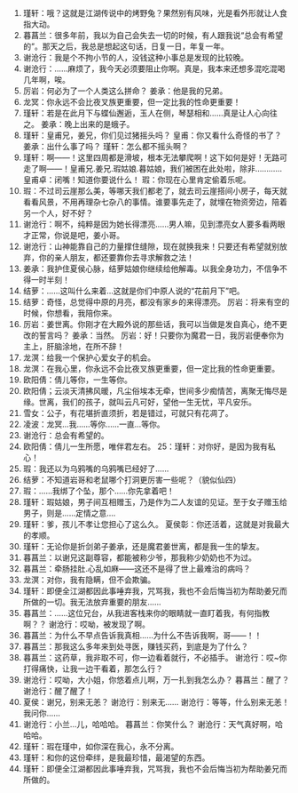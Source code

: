 1. 瑾轩：哦？这就是江湖传说中的烤野兔？果然别有风味，光是看外形就让人食指大动。
2. 暮菖兰：很多年前，我以为自己会失去一切的时候，有人跟我说“总会有希望的”。那天之后，我总是想起这句话，日复一日，年复一年。
3. 谢沧行：我是个不拘小节的人，没钱这种小事总是发现的比较晚。
4. 谢沧行：……麻烦了，我今天必须要阻止你啊。真是，我本来还想多混吃混喝几年啊，唉。
5. 厉岩：何必为了一个人类这么拼命？
     姜承：他是我的兄弟。
6. 龙冥：你永远不会比夜叉族更重要，但一定比我的性命更重要！
7. 瑾轩：若是在此月下与蝶仙邂逅，玉人在侧，琴瑟相和……真是让人心向往之。
     姜承：晚上出来的是蛾子。
8. 瑾轩：皇甫兄，姜兄，你们见过猪摇头吗？
     皇甫：你又看什么奇怪的书了？
     姜承：出什么事了吗？
     瑾轩：怎么都不摇头啊？
9. 瑾轩：啊——！这里四周都是滑坡，根本无法攀爬啊！这下如何是好！无路可走了啊——！皇甫兄.姜兄.瑕姑娘.暮姑娘，我们被困在此处啦，除非…………
     皇甫卓：闭嘴！知道你要说什么！
     瑕：你现在心里肯定偷着乐呢。
10.  瑕：不过司云崖那么美，等哪天我们都老了，就去司云崖搭间小房子，每天就看看风景，不用再理杂七杂八的事情。谁要事先走了，就埋在物资旁边，陪着另一个人，好不好？
11. 谢沧行：啊不，纯粹是因为她长得漂亮……男人嘛，见到漂亮女人要多看两眼才正常，你说是吧，姜小哥。
12. 谢沧行：山神能靠自己的力量撑住缝隙，现在就换我来！只要还有希望就别放弃，你的亲人朋友，都还要靠你去寻求解救之法！
13. 姜承：我护住夏侯心脉，结萝姑娘你继续给他解毒。以我全身功力，不信争不得一时半刻！
14. 结萝：……这叫什么来着…这就是你们中原人说的“花前月下”吧。
15. 结萝：奇怪，总觉得中原的月亮，都没有家乡的来得漂亮。
    厉岩：将来有空的时候，你想看，我陪你来。
16. 厉岩：姜世离。你刚才在大殿外说的那些话，我可以当做是发自真心，绝不更改的誓言吗？
    姜承：当然。
    厉岩：好！只要你为魔君一日，我厉岩便奉你为主上，肝脑涂地，在所不辞！
17. 龙溟：给我一个保护心爱女子的机会。
18. 龙溟：在我心里，你永远不会比夜叉族更重要，但一定比我的性命更重要。
19. 欧阳倩：倩儿等你，一生等你。
20. 欧阳倩；云淡天清拂风暖，凡尘俗埃本无牵，世间多少痴情苦，离聚无悔尽是缘。世离，我们的孩子，就叫云凡可好，望他一生无忧，平凡安乐。
21. 雪女：公子，有花堪折直须折，若是错过，可就只有花凋了。
22. 凌波：龙冥...我......等你......一直...等你。
23. 谢沧行：总会有希望的。
24. 欧阳倩：倩儿一生所愿，唯伴君左右。
   25：瑾轩：对你好，是因为我有私心！
25. 瑕：我还以为乌鸦嘴的乌鸦嘴已经好了……
26. 结萝：不知道岩哥和老鼠哪个打洞更厉害一些呢？（貌似仙四）
27. 瑕：……我绑了个坠，那个……你先拿着吧！
28. 瑾轩：瑕姑娘，男子间互相赠玉，乃是作为二人友谊的见证。至于女子赠玉给男子，则是……定情之意....
29. 瑾轩：爹，孩儿不孝让您担心了这么久。
  夏侯彰：你还活着，这就是对我最大的孝顺。
30. 瑾轩：无论你是折剑弟子姜承，还是魔君姜世离，都是我一生的挚友。
31. 暮菖兰：以谢兄这副尊容，都能被称少爷，那我称少奶奶也不为过。
32. 暮菖兰：牵肠挂肚.心乱如麻——这还不是得了世上最难治的病吗？
33. 龙溟：对你，我有隐瞒，但不会欺骗。
34. 瑾轩：即便全江湖都因此事唾弃我，咒骂我，我也不会后悔当初为帮助姜兄而所做的一切。我无法放弃重要的朋友……
35. 暮菖兰：……这位兄台，从我进客栈来你的眼睛就一直盯着我，有何指教啊？？
  谢沧行：哎呦，被发现了啊。
36. 暮菖兰：为什么不早点告诉我真相……为什么不告诉我啊，哥——！！
37. 暮菖兰：那我这么多年来到处寻医，赚钱买药，到底是为了什么？
38. 暮菖兰：这药草，我非取不可，你一边看着就行，不必插手。
  谢沧行：哎~你打得痛快，让我一边干看着，那怎么行？
39. 谢沧行：哎呦，大小姐，你悠着点儿啊，万一扎到我怎么办？
  暮菖兰：醒了？
  谢沧行：醒了醒了！
40. 夏侯：谢兄，别来无恙？
  谢沧行：别来无……
  谢沧行：等等，什么别来无恙！我问你……
41. 谢沧行：小兰…儿，哈哈哈。
  暮菖兰：你笑什么？
  谢沧行：天气真好啊，哈哈哈。
42. 瑾轩：瑕在瑾中，如你深在我心，永不分离。
43. 瑾轩：和你的这份牵绊，是我最珍惜，最渴望的东西。
44. 瑾轩：即便全江湖都因此事唾弃我，咒骂我，我也不会后悔当初为帮助姜兄而所做的。


